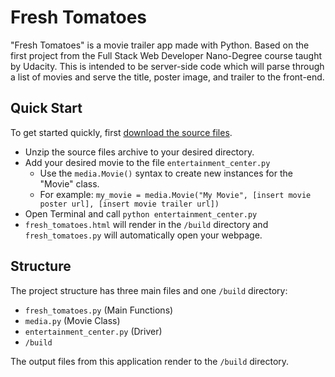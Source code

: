 # Fresh Tomatoes

"Fresh Tomatoes" is a movie trailer app made with Python. Based on the first project from the Full Stack Web Developer Nano-Degree course taught by Udacity. This is intended to be server-side code which will parse through a list of movies and serve the title, poster image, and trailer to the front-end.

## Quick Start

To get started quickly, first [download the source files](https://github.com/yramocan/fresh-tomatoes/archive/fresh_tomatoes_dist.zip).

* Unzip the source files archive to your desired directory.
* Add your desired movie to the file `entertainment_center.py`
  * Use the `media.Movie()` syntax to create new instances for the "Movie" class.
  * For example: `my_movie = media.Movie("My Movie", [insert movie poster url], [insert movie trailer url])`
* Open Terminal and call `python entertainment_center.py`
* `fresh_tomatoes.html` will render in the `/build` directory and `fresh_tomatoes.py` will automatically open your webpage.

## Structure

The project structure has three main files and one `/build` directory:
* `fresh_tomatoes.py` (Main Functions)
* `media.py` (Movie Class)
* `entertainment_center.py` (Driver)
* `/build`

The output files from this application render to the `/build` directory.
